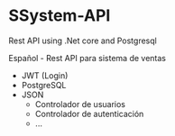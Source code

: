 # SSystem-API
Rest API using .Net core and Postgresql

Español - Rest API para sistema de ventas 
 - JWT (Login)
 - PostgreSQL
 - JSON
   - Controlador de usuarios
   - Controlador de autenticación
   - ...

